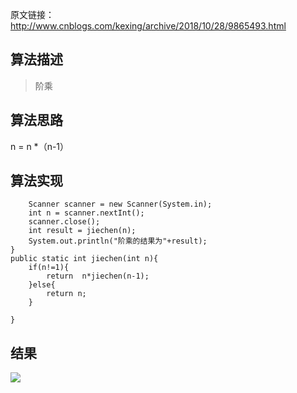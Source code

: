 原文链接：http://www.cnblogs.com/kexing/archive/2018/10/28/9865493.html
## 算法描述

> 阶乘

## 算法思路

n = n *（n-1）

## 算法实现

		Scanner scanner = new Scanner(System.in);
		int n = scanner.nextInt();
		scanner.close();
		int result = jiechen(n);
		System.out.println("阶乘的结果为"+result);
	}
	public static int jiechen(int n){
		if(n!=1){
			return  n*jiechen(n-1);
		}else{
			return n;
		}
		
	}


## 结果
![](https://img2018.cnblogs.com/blog/1210268/201810/1210268-20181028141623606-597550233.png)